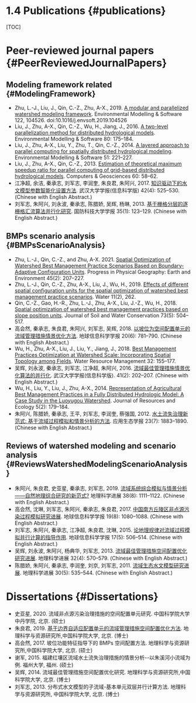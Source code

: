 1.4 Publications {#publications}
==================================

[TOC]

# Peer-reviewed journal papers {#PeerReviewedJournalPapers}
## Modeling framework related {#ModelingFramework}

+ Zhu, L.-J., Liu, J., Qin, C.-Z., Zhu, A-X., 2019. [A modular and parallelized watershed modeling framework](http://www.sciencedirect.com/science/article/pii/S1364815218309241). Environmental Modelling & Software 122, 104526. doi:10.1016/j.envsoft.2019.104526
+ Liu, J., Zhu, A-X., Qin, C.-Z., Wu, H., Jiang, J., 2016. [A two-level parallelization method for distributed hydrological models](http://dx.doi.org/10.1016/j.envsoft.2016.02.032). Environmental Modelling & Software 80: 175–184.
+ Liu, J., Zhu, A-X., Liu, Y., Zhu, T., Qin, C.-Z., 2014. [A layered approach to parallel computing for spatially distributed hydrological modeling](http://dx.doi.org/10.1016/j.envsoft.2013.10.005). Environmental Modelling & Software 51: 221–227.
+ Liu, J., Zhu, A-X., Qin, C.-Z., 2013. [Estimation of theoretical maximum speedup ratio for parallel computing of grid-based distributed hydrological models](https://doi.org/10.1016/j.cageo.2013.04.030). Computers & Geosciences 60: 58–62.
+ 江净超, 余洁, 秦承志, 刘军志, 李润奎, 朱良君, 朱阿兴, 2017. [知识驱动下的水文模型参数智能化设置方法](https://doi.org/10.13203/j.whugis20150044). 武汉大学学报(信息科学版) 42(4): 525–530. (Chinese with English Abstract.)
+ 刘军志, 朱阿兴, 刘永波, 秦承志, 陈腊娇, 吴辉, 杨琳, 2013. [基于栅格分层的逐栅格汇流算法并行化研究](http://kns.cnki.net/KCMS/detail/detail.aspx?dbcode=CJFQ&dbname=CJFD2013&filename=GFKJ201301023&uid=WEEvREcwSlJHSldRa1FhdXNXa0hFMGkyakp1d0VVSzYwVXBrVDhESEk4TT0=$9A4hF_YAuvQ5obgVAqNKPCYcEjKensW4ggI8Fm4gTkoUKaID8j8gFw!!&v=MDY0MTh6QklpdkFaTEc0SDlMTXJvOUhaNFI4ZVgxTHV4WVM3RGgxVDNxVHJXTTFGckNVUkxLZmIrWm5GQ2psVmI=). 国防科技大学学报 35(1): 123–129. (Chinese with English Abstract.)

## BMPs scenario analysis {#BMPsScenarioAnalysis}


+ Zhu, L.-J., Qin, C.-Z., and Zhu, A-X. 2021. [Spatial Optimization of Watershed Best Management Practice Scenarios Based on Boundary-Adaptive Configuration Units](https://doi.org/10.1177/0309133320939002). Progress in Physical Geography: Earth and Environment 45(2): 207–227.
+ Zhu, L.-J., Qin, C.-Z., Zhu, A-X., Liu, J., Wu, H., 2019. [Effects of different spatial configuration units for the spatial optimization of watershed best management practice scenarios](https://doi.org/10.3390/w11020262). Water 11(2), 262.
+ Qin, C.-Z., Gao, H.-R., Zhu, L.-J., Zhu, A-X., Liu, J.-Z., Wu, H., 2018. [Spatial optimization of watershed best management practices based on slope position units](https://doi.org/10.2489/jswc.73.5.504). Journal of Soil and Water Conservation 73(5): 504–517.
+ 高会然, 秦承志, 朱良君, 朱阿兴, 刘军志, 吴辉, 2018. [以坡位为空间配置单元的流域管理措施情景优化方法](http://kns.cnki.net/KCMS/detail/detail.aspx?dbcode=CJFQ&dbname=CJFDTEMP&filename=DQXX201806010&v=MDk2MjV4WVM3RGgxVDNxVHJXTTFGckNVUkxLZllPZG1GeXpoVUx2TUlUelRkckc0SDluTXFZOUVaSVI4ZVgxTHU=). 地球信息科学学报 20(6): 781–790. (Chinese with English Abstract.)
+ Wu, H., Zhu, A-X., Liu, J., Liu, Y., Jiang, J., 2018. [Best Management Practices Optimization at Watershed Scale: Incorporating Spatial Topology among Fields](https://doi.org/10.1007/s11269-017-1801-8). Water Resource Management 32: 155–177.
+ 吴辉, 刘永波, 秦承志, 刘军志, 江净超, 朱阿兴, 2016. [流域最佳管理措施情景优化算法的并行化](https://doi.org/10.13203/j.whugis20140048.html). 武汉大学学报(信息科学版). 41(2): 202–207. (Chinese with English Abstract.)
+ Wu, H., Liu, Y., Liu, J., Zhu, A-X., 2014. [Representation of Agricultural Best Management Practices in a Fully Distributed Hydrologic Model: A Case Study in the Luoyugou Watershed](https://doi.org/10.5814/j.issn.1674-764X.2014.02.011). Journal of Resources and Ecology 5(2): 179–184.
+ 朱阿兴, 陈腊娇, 秦承志, 王平, 刘军志, 李润奎, 蔡强国, 2012. [水土流失治理新范式: 基于流域过程模拟和情景分析的方法](https://doi.org/10.13287/j.1001-9332.2012.0217). 应用生态学报 23(7): 1883–1890. (Chinese with English Abstract.)

## Reviews of watershed modeling and scenario analysis {#ReviewsWatershedModelingScenarioAnalysis}

+ 朱阿兴, 朱良君, 史亚星, 秦承志, 刘军志, 2019. [流域系统综合模拟与情景分析——自然地理综合研究的新范式?](http://kns.cnki.net/kcms/detail/11.3858.p.20190822.1325.002.html) 地理科学进展 38(8): 1111–1122.  (Chinese with English Abstract.)
+ 高会然, 沈琳, 刘军志, 朱阿兴, 秦承志, 朱良君, 2017. [中国南方丘陵区非点源污染过程模拟研究进展](https://doi.org/10.3724/SP.J.1047.2017.01080). 地球信息科学学报 19(8): 1080–1088. (Chinese with English Abstract.)
+ 刘军志, 朱阿兴, 秦承志, 江净超, 朱良君, 沈琳, 2015. [论地理规律对流域过程模拟并行计算的指导作用](https://doi.org/10.3724/SP.J.1047.2015.00506). 地球信息科学学报 17(5): 506–514. (Chinese with English Abstract.)
+ 吴辉, 刘永波, 朱阿兴, 杨典华, 刘军志, 2013. [流域最佳管理措施空间配置优化研究进展](https://doi.org/10.11820/dlkxjz.2013.04.009). 地理科学进展 32(4): 570–579. (Chinese with English Abstract.)
+ 陈腊娇, 朱阿兴, 秦承志, 李润奎, 刘京, 刘军志, 2011. [流域生态水文模型研究进展](http://kns.cnki.net/KCMS/detail/detail.aspx?dbcode=CJFQ&dbname=CJFD2011&filename=DLKJ201105005&uid=WEEvREcwSlJHSldRa1FhcEE0RVZxbjU5ckNyLy9zcTkxRXZEdW00Yy82Yz0=$9A4hF_YAuvQ5obgVAqNKPCYcEjKensW4ggI8Fm4gTkoUKaID8j8gFw!!&v=MzI1MzhSOGVYMUx1eFlTN0RoMVQzcVRyV00xRnJDVVJMS2ZaZVpvRnl2blc3dkJJU0hBWkxHNEg5RE1xbzlGWVk=). 地理科学进展 30(5): 535–544. (Chinese with English Abstract.)

# Dissertations {#Dissertations}

+ 史亚星, 2020. 流域非点源污染治理措施的空间配置单元研究. 中国科学院大学中丹学院, 北京. (硕士)
+ 朱良君, 2019. [基于边界自适应配置单元的流域管理措施空间配置优化方法](https://zhulj-blog.oss-cn-beijing.aliyuncs.com/thesis/phd-thesis-ljzhu.pdf). 地理科学与资源研究所,中国科学院大学, 北京. (博士)
+ 高会然, 2017. 坡位功能特征指导下的 BMPs 空间配置方法. 地理科学与资源研究所,中国科学院大学, 北京. (硕士)
+ 谢军, 2015. 福建红壤区流域水土流失治理措施的情景分析--以朱溪河小流域为例. 福州大学, 福州. (硕士)
+ 吴辉, 2014. 流域最佳管理措施空间配置优化研究. 地理科学与资源研究所,中国科学院大学, 北京. (博士)
+ 刘军志, 2013. 分布式水文模型的子流域-基本单元双层并行计算方法. 地理科学与资源研究所, 中国科学院大学, 北京. (博士)
